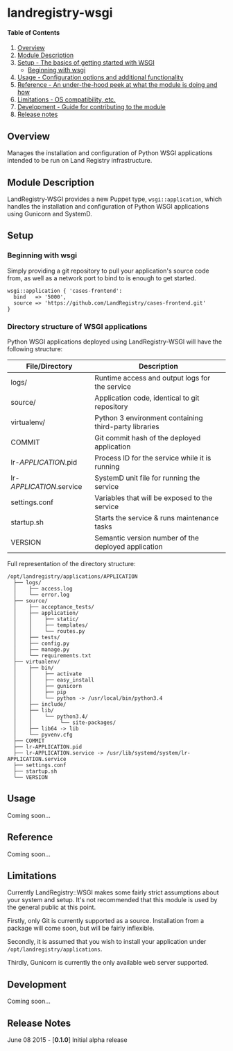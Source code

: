 landregistry-wsgi
=================

#### Table of Contents

1. [Overview](#overview)
2. [Module Description](#module-description)
3. [Setup - The basics of getting started with WSGI](#setup)
    * [Beginning with wsgi](#beginning-with-wsgi)
4. [Usage - Configuration options and additional functionality](#usage)
5. [Reference - An under-the-hood peek at what the module is doing and how](#reference)
5. [Limitations - OS compatibility, etc.](#limitations)
6. [Development - Guide for contributing to the module](#development)
7. [Release notes](#release-notes)


## Overview

Manages the installation and configuration of Python WSGI applications intended to be run on Land Registry infrastructure.


## Module Description

LandRegistry-WSGI provides a new Puppet type, `wsgi::application`, which handles the installation and configuration of Python WSGI applications using Gunicorn and SystemD.


## Setup


### Beginning with wsgi

Simply providing a git repository to pull your application's source code from, as well as a network port to bind to is enough to get started.

``` puppet
wsgi::application { 'cases-frontend':
  bind   => '5000',
  source => 'https://github.com/LandRegistry/cases-frontend.git'
}
```


### Directory structure of WSGI applications

Python WSGI applications deployed using LandRegistry-WSGI will
have the following structure:

| File/Directory           | Description                                           |
|--------------------------|-------------------------------------------------------|
| logs/                    | Runtime access and output logs for the service        |
| source/                  | Application code, identical to git repository         |
| virtualenv/              | Python 3 environment containing third-party libraries |
| COMMIT                   | Git commit hash of the deployed application           |
| lr-*APPLICATION*.pid     | Process ID for the service while it is running        |
| lr-*APPLICATION*.service | SystemD unit file for running the service             |
| settings.conf            | Variables that will be exposed to the service         |
| startup.sh               | Starts the service & runs maintenance tasks           |
| VERSION                  | Semantic version number of the deployed application   |


Full representation of the directory structure:

    /opt/landregistry/applications/APPLICATION
      ├── logs/
      │    ├── access.log
      │    └── error.log
      ├── source/
      │    ├── acceptance_tests/
      │    ├── application/
      │    │    ├── static/
      │    │    ├── templates/
      │    │    └── routes.py
      │    ├── tests/
      │    ├── config.py
      │    ├── manage.py
      │    └── requirements.txt
      ├── virtualenv/
      │    ├── bin/
      │    │    ├── activate
      │    │    ├── easy_install
      │    │    ├── gunicorn
      │    │    ├── pip
      │    │    └── python -> /usr/local/bin/python3.4
      │    ├── include/
      │    ├── lib/
      │    │    └── python3.4/
      │    │         └── site-packages/
      │    ├── lib64 -> lib
      │    └── pyvenv.cfg
      ├── COMMIT
      ├── lr-APPLICATION.pid
      ├── lr-APPLICATION.service -> /usr/lib/systemd/system/lr-APPLICATION.service
      ├── settings.conf
      ├── startup.sh
      └── VERSION


## Usage

Coming soon...


## Reference

Coming soon...


## Limitations

Currently LandRegistry::WSGI makes some fairly strict assumptions about your system and setup. It's not recommended that this module is used by the general public at this point.

Firstly, only Git is currently supported as a source. Installation from a package will come soon, but will be fairly inflexible.

Secondly, it is assumed that you wish to install your application under `/opt/landregistry/applications`.

Thirdly, Gunicorn is currently the only available web server supported.


## Development

Coming soon...


## Release Notes

June 08 2015 - [**0.1.0**] Initial alpha release
